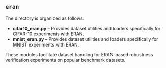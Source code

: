 ## `eran`

The directory is organized as follows:

- **cifar10_eran.py** – Provides dataset utilities and loaders specifically for CIFAR-10 experiments with ERAN.  
- **mnist_eran.py** – Provides dataset utilities and loaders specifically for MNIST experiments with ERAN.  

These modules facilitate dataset handling for ERAN-based robustness verification experiments on popular benchmark datasets.